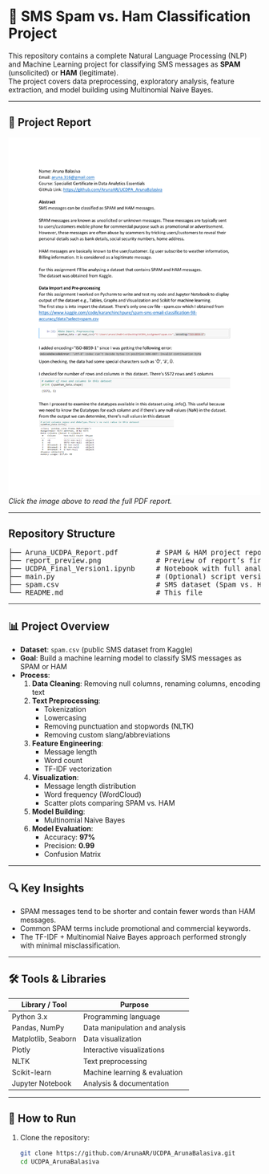 # 📩 SMS Spam vs. Ham Classification Project

This repository contains a complete Natural Language Processing (NLP) and Machine Learning project for classifying SMS messages as **SPAM** (unsolicited) or **HAM** (legitimate).  
The project covers data preprocessing, exploratory analysis, feature extraction, and model building using Multinomial Naive Bayes.

---

## 📄 Project Report

[![Report Preview](report_preview.png)](Aruna_UCDPA_Report.pdf)  
*Click the image above to read the full PDF report.*

---

<h2>Repository Structure</h2>
<pre>
├── Aruna_UCDPA_Report.pdf         # SPAM & HAM project report
├── report_preview.png             # Preview of report’s first page
├── UCDPA_Final_Version1.ipynb     # Notebook with full analysis & visuals
├── main.py                        # (Optional) script version of analysis
├── spam.csv                       # SMS dataset (Spam vs. Ham)
└── README.md                      # This file
</pre>


---

## 📊 Project Overview

- **Dataset**: `spam.csv` (public SMS dataset from Kaggle)
- **Goal**: Build a machine learning model to classify SMS messages as SPAM or HAM
- **Process**:
  1. **Data Cleaning**: Removing null columns, renaming columns, encoding text
  2. **Text Preprocessing**:
     - Tokenization
     - Lowercasing
     - Removing punctuation and stopwords (NLTK)
     - Removing custom slang/abbreviations
  3. **Feature Engineering**:
     - Message length
     - Word count
     - TF-IDF vectorization
  4. **Visualization**:
     - Message length distribution
     - Word frequency (WordCloud)
     - Scatter plots comparing SPAM vs. HAM
  5. **Model Building**:
     - Multinomial Naive Bayes
  6. **Model Evaluation**:
     - Accuracy: **97%**
     - Precision: **0.99**
     - Confusion Matrix

---

## 🔍 Key Insights

- SPAM messages tend to be shorter and contain fewer words than HAM messages.
- Common SPAM terms include promotional and commercial keywords.
- The TF-IDF + Multinomial Naive Bayes approach performed strongly with minimal misclassification.

---

## 🛠 Tools & Libraries

| Library / Tool       | Purpose                          |
|----------------------|----------------------------------|
| Python 3.x           | Programming language             |
| Pandas, NumPy        | Data manipulation and analysis   |
| Matplotlib, Seaborn  | Data visualization               |
| Plotly               | Interactive visualizations       |
| NLTK                 | Text preprocessing               |
| Scikit-learn         | Machine learning & evaluation    |
| Jupyter Notebook     | Analysis & documentation         |

---

## 🚀 How to Run

1. Clone the repository:
   ```bash
   git clone https://github.com/ArunaAR/UCDPA_ArunaBalasiva.git
   cd UCDPA_ArunaBalasiva
